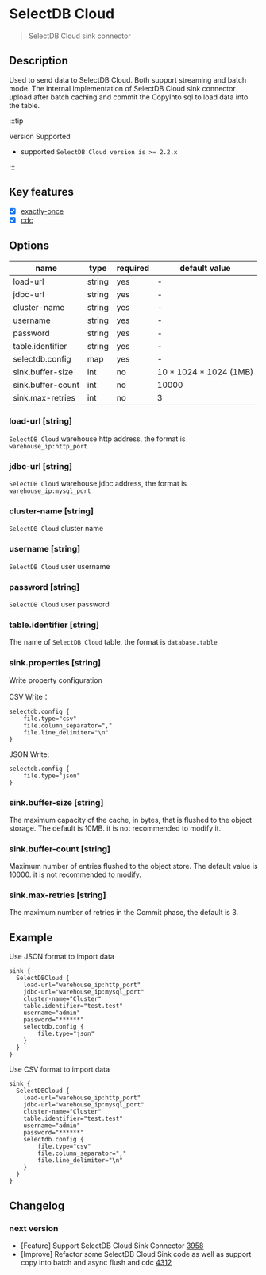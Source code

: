 # SelectDB Cloud

> SelectDB Cloud sink connector

## Description

Used to send data to SelectDB Cloud. Both support streaming and batch mode.
The internal implementation of SelectDB Cloud sink connector upload after batch caching and commit the CopyInto sql to load data into the table.

:::tip

Version Supported

* supported  `SelectDB Cloud version is >= 2.2.x`

:::

## Key features

- [x] [exactly-once](../../concept/connector-v2-features.md)
- [x] [cdc](../../concept/connector-v2-features.md)

## Options

|       name        |  type  | required |     default value      |
|-------------------|--------|----------|------------------------|
| load-url          | string | yes      | -                      |
| jdbc-url          | string | yes      | -                      |
| cluster-name      | string | yes      | -                      |
| username          | string | yes      | -                      |
| password          | string | yes      | -                      |
| table.identifier  | string | yes      | -                      |
| selectdb.config   | map    | yes      | -                      |
| sink.buffer-size  | int    | no       | 10 * 1024 * 1024 (1MB) |
| sink.buffer-count | int    | no       | 10000                  |
| sink.max-retries  | int    | no       | 3                      |

### load-url [string]

`SelectDB Cloud` warehouse http address, the format is `warehouse_ip:http_port`

### jdbc-url [string]

`SelectDB Cloud` warehouse jdbc address, the format is `warehouse_ip:mysql_port`

### cluster-name [string]

`SelectDB Cloud` cluster name

### username [string]

`SelectDB Cloud` user username

### password [string]

`SelectDB Cloud` user password

### table.identifier [string]

The name of `SelectDB Cloud` table, the format is `database.table`

### sink.properties [string]

Write property configuration

CSV Write：

```
selectdb.config {
    file.type="csv"
    file.column_separator=","
    file.line_delimiter="\n"
}
```

JSON Write:

```
selectdb.config {
    file.type="json"
}
```

### sink.buffer-size [string]

The maximum capacity of the cache, in bytes, that is flushed to the object storage. The default is 10MB. it is not recommended to modify it.

### sink.buffer-count [string]

Maximum number of entries flushed to the object store. The default value is 10000. it is not recommended to modify.

### sink.max-retries [string]

The maximum number of retries in the Commit phase, the default is 3.

## Example

Use JSON format to import data

```
sink {
  SelectDBCloud {
    load-url="warehouse_ip:http_port"
    jdbc-url="warehouse_ip:mysql_port"
    cluster-name="Cluster"
    table.identifier="test.test"
    username="admin"
    password="******"
    selectdb.config {
        file.type="json"
    }
  }
}
```

Use CSV format to import data

```
sink {
  SelectDBCloud {
    load-url="warehouse_ip:http_port"
    jdbc-url="warehouse_ip:mysql_port"
    cluster-name="Cluster"
    table.identifier="test.test"
    username="admin"
    password="******"
    selectdb.config {
        file.type="csv"
        file.column_separator="," 
        file.line_delimiter="\n" 
    }
  }
}
```

## Changelog

### next version

- [Feature] Support SelectDB Cloud Sink Connector [3958](https://github.com/apache/incubator-seatunnel/pull/3958)
- [Improve] Refactor some SelectDB Cloud Sink code as well as support copy into batch and async flush and cdc [4312](https://github.com/apache/incubator-seatunnel/pull/4312)

